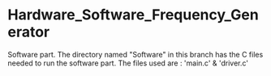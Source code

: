 # Hardware_Software_Frequency_Generator
Software part. 
The directory named "Software" in this branch has the C files needed to run the software part. 
The files used are : 'main.c' & 'driver.c'
